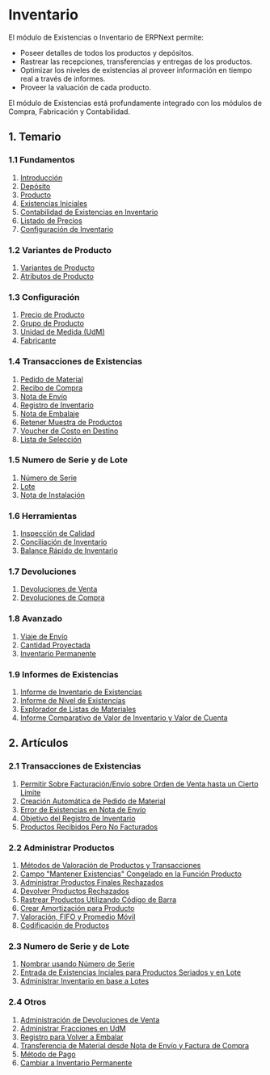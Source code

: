 <!-- add-breadcrumbs -->
# Inventario
El módulo de Existencias o Inventario de ERPNext permite:

* Poseer detalles de todos los productos y depósitos.
* Rastrear las recepciones, transferencias y entregas de los productos.
* Optimizar los niveles de existencias al proveer información en tiempo real a través de informes. 
* Proveer la valuación de cada producto.

El módulo de Existencias está profundamente integrado con los módulos de Compra, Fabricación y Contabilidad. 

## 1. Temario

### 1.1 Fundamentos
1. [Introducción](/docs/user/manual/en/stock/introduction)
1. [Depósito](/docs/user/manual/en/stock/warehouse)
1. [Producto](/docs/user/manual/en/stock/item)
1. [Existencias Iniciales](/docs/user/manual/en/stock/opening-stock)
1. [Contabilidad de Existencias en Inventario](/docs/user/manual/en/stock/accounting-of-inventory-stock)
1. [Listado de Precios](/docs/user/manual/en/stock/price-lists)
1. [Configuración de Inventario](/docs/user/manual/en/stock/stock-settings)

### 1.2 Variantes de Producto
1. [Variantes de Producto](/docs/user/manual/en/stock/item-variants)
1. [Atributos de Producto](/docs/user/manual/en/stock/item-attribute)

### 1.3 Configuración
1. [Precio de Producto](/docs/user/manual/en/stock/item-price)
1. [Grupo de Producto](/docs/user/manual/en/stock/item-group)
1. [Unidad de Medida (UdM)](/docs/user/manual/en/stock/uom)
1. [Fabricante](/docs/user/manual/en/stock/manufacturer)

### 1.4 Transacciones de Existencias
1. [Pedido de Material](/docs/user/manual/en/stock/material-request)
1. [Recibo de Compra](/docs/user/manual/en/stock/purchase-receipt)
1. [Nota de Envío](/docs/user/manual/en/stock/delivery-note)
1. [Registro de Inventario](/docs/user/manual/en/stock/stock-entry)
1. [Nota de Embalaje](/docs/user/manual/en/stock/packing-slip)
1. [Retener Muestra de Productos](/docs/user/manual/en/stock/retain-sample-stock)
1. [Voucher de Costo en Destino](/docs/user/manual/en/stock/landed-cost-voucher)
1. [Lista de Selección](/docs/user/manual/en/stock/pick-list)

### 1.5 Numero de Serie y de Lote
1. [Número de Serie](/docs/user/manual/en/stock/serial-no)
1. [Lote](/docs/user/manual/en/stock/batch)
1. [Nota de Instalación](/docs/user/manual/en/stock/installation-note)

### 1.6 Herramientas
1. [Inspección de Calidad](/docs/user/manual/en/stock/quality-inspection)
1. [Conciliación de Inventario](/docs/user/manual/en/stock/stock-reconciliation)
1. [Balance Rápido de Inventario](/docs/user/manual/en/stock/quick-stock-balance)

### 1.7 Devoluciones
1. [Devoluciones de Venta](/docs/user/manual/en/stock/sales-return)
1. [Devoluciones de Compra](/docs/user/manual/en/stock/purchase-return)

### 1.8 Avanzado
1. [Viaje de Envío](/docs/user/manual/en/stock/delivery-trip)
1. [Cantidad Proyectada](/docs/user/manual/en/stock/projected-quantity)
1. [Inventario Permanente](/docs/user/manual/en/stock/perpetual-inventory)

### 1.9 Informes de Existencias
1. [Informe de Inventario de Existencias](/docs/user/manual/en/stock/stock-ledger)
2. [Informe de Nivel de Existencias](/docs/user/manual/en/stock/stock-level-report)
1. [Explorador de Listas de Materiales](/docs/user/manual/en/stock/bom_explorer)
1. [Informe Comparativo de Valor de Inventario y Valor de Cuenta](/docs/user/manual/en/stock/stock-value-account-value-comparison)

## 2. Artículos
### 2.1 Transacciones de Existencias
1. [Permitir Sobre Facturación/Envío sobre Orden de Venta hasta un Cierto Límite](/docs/user/manual/en/stock/articles/allow-over-delivery-billing-against-sales-order-upto-certain-limit)
1. [Creación Automática de Pedido de Material](/docs/user/manual/en/stock/articles/auto-creation-of-material-request)
1. [Error de Existencias en Nota de Envío](/docs/user/manual/en/stock/articles/delivery-note-stock-error)
1. [Objetivo del Registro de Inventario](/docs/user/manual/en/stock/articles/stock-entry-purpose)
1. [Productos Recibidos Pero No Facturados](/docs/user/manual/en/stock/articles/stock-received-but-not-billed)


### 2.2 Administrar Productos
1. [Métodos de Valoración de Productos y Transacciones](/docs/user/manual/en/stock/articles/item-valuation-transactions)
1. [Campo "Mantener Existencias" Congelado en la Función Producto](/docs/user/manual/en/stock/articles/maintain-stock-field-frozen-in-item-master)
1. [Administrar Productos Finales Rechazados](/docs/user/manual/en/stock/articles/managing-rejected-finished-goods-items)
1. [Devolver Productos Rechazados](/docs/user/manual/en/stock/articles/return-rejected-item)
1. [Rastrear Productos Utilizando Código de Barra](/docs/user/manual/en/stock/articles/track-items-using-barcode)
1. [Crear Amortización para Producto](/docs/user/manual/en/stock/articles/creating-depreciation-for-item)
1. [Valoración, FIFO y Promedio Móvil](/docs/user/manual/en/stock/articles/item-valuation-fifo-and-moving-average)
1. [Codificación de Productos](/docs/user/manual/en/stock/articles/item-codification)

### 2.3 Numero de Serie y de Lote
1. [Nombrar usando Número de Serie](/docs/user/manual/en/stock/articles/serial-no-naming)
1. [Entrada de Existencias Inciales para Productos Seriados y en Lote ](/docs/user/manual/en/stock/articles/opening-stock-balance-entry-for-serialized-and-batch-item)
1. [Administrar Inventario en base a Lotes](/docs/user/manual/en/stock/articles/managing-batch-wise-inventory)

### 2.4 Otros
1. [Administración de Devoluciones de Venta](/docs/user/manual/en/stock/articles/sales-return-use-cases)
1. [Administrar Fracciones en UdM](/docs/user/manual/en/stock/articles/managing-fractions-in-uom)
1. [Registro para Volver a Embalar](/docs/user/manual/en/stock/articles/repack-entry)
1. [Transferencia de Material desde Nota de Envío y Factura de Compra](/docs/user/manual/en/stock/articles/material-transfer-from-delivery-note)
1. [Método de Pago](/docs/user/manual/en/stock/articles/mode_of_payment)
1. [Cambiar a Inventario Permanente](/docs/user/manual/en/stock/articles/migrate-to-perpetual-inventory)
